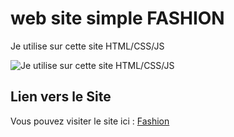 # web site simple FASHION

Je utilise sur cette site HTML/CSS/JS

![Je utilise sur cette site HTML/CSS/JS](images/Fashion.jpg)

## Lien vers le Site

Vous pouvez visiter le site ici : [Fashion](https://simple-site-fashion.vercel.app/)
